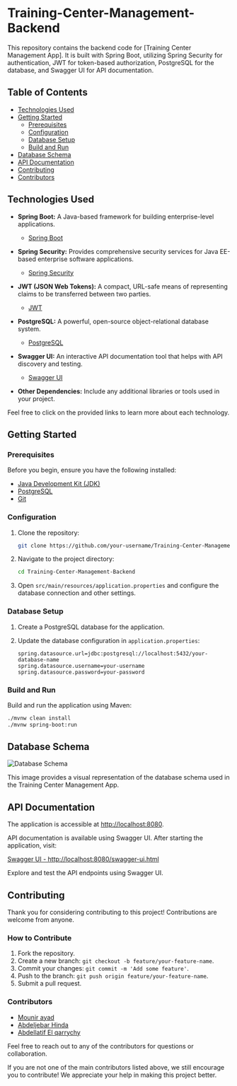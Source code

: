# Training-Center-Management-Backend

This repository contains the backend code for [Training Center Management App]. It is built with Spring Boot, utilizing Spring Security for authentication, JWT for token-based authorization, PostgreSQL for the database, and Swagger UI for API documentation.

## Table of Contents
- [Technologies Used](#technologies-used)
- [Getting Started](#getting-started)
  - [Prerequisites](#prerequisites)
  - [Configuration](#configuration)
  - [Database Setup](#database-setup)
  - [Build and Run](#build-and-run)
- [Database Schema](#database-schema)
- [API Documentation](#api-documentation)
- [Contributing](#contributing)
- [Contributors](#contributors)

## Technologies Used

- **Spring Boot:** A Java-based framework for building enterprise-level applications.
  - [Spring Boot](https://spring.io/projects/spring-boot)

- **Spring Security:** Provides comprehensive security services for Java EE-based enterprise software applications.
  - [Spring Security](https://spring.io/projects/spring-security)

- **JWT (JSON Web Tokens):** A compact, URL-safe means of representing claims to be transferred between two parties.
  - [JWT](https://jwt.io/)

- **PostgreSQL:** A powerful, open-source object-relational database system.
  - [PostgreSQL](https://www.postgresql.org/)

- **Swagger UI:** An interactive API documentation tool that helps with API discovery and testing.
  - [Swagger UI](https://swagger.io/tools/swagger-ui/)

- **Other Dependencies:** Include any additional libraries or tools used in your project.

Feel free to click on the provided links to learn more about each technology.

## Getting Started

### Prerequisites

Before you begin, ensure you have the following installed:

- [Java Development Kit (JDK)](https://www.oracle.com/java/technologies/javase-downloads.html)
- [PostgreSQL](https://www.postgresql.org/download/)
- [Git](https://git-scm.com/)

### Configuration

1. Clone the repository:

    ```bash
    git clone https://github.com/your-username/Training-Center-Management-Backend.git
    ```

2. Navigate to the project directory:

    ```bash
    cd Training-Center-Management-Backend
    ```

3. Open `src/main/resources/application.properties` and configure the database connection and other settings.

### Database Setup

1. Create a PostgreSQL database for the application.

2. Update the database configuration in `application.properties`:

    ```properties
    spring.datasource.url=jdbc:postgresql://localhost:5432/your-database-name
    spring.datasource.username=your-username
    spring.datasource.password=your-password
    ```

### Build and Run

Build and run the application using Maven:

```bash
./mvnw clean install
./mvnw spring-boot:run
```

## Database Schema

![Database Schema](src/main/resources/static/training_center.png)

This image provides a visual representation of the database schema used in the Training Center Management App.


## API Documentation

The application is accessible at [http://localhost:8080](http://localhost:8080).

API documentation is available using Swagger UI. After starting the application, visit:

[Swagger UI - http://localhost:8080/swagger-ui.html](http://localhost:8080/swagger-ui.html)

Explore and test the API endpoints using Swagger UI.



## Contributing

Thank you for considering contributing to this project! Contributions are welcome from anyone.

### How to Contribute

1. Fork the repository.
2. Create a new branch: `git checkout -b feature/your-feature-name`.
3. Commit your changes: `git commit -m 'Add some feature'`.
4. Push to the branch: `git push origin feature/your-feature-name`.
5. Submit a pull request.

### Contributors

- [Mounir ayad](https://github.com/ad-munir)
- [Abdeljebar Hinda](https://github.com/HINDA-Abdeljebar)
- [Abdellatif El qarrychy](https://github.com/abdellatif300)


Feel free to reach out to any of the contributors for questions or collaboration.

If you are not one of the main contributors listed above, we still encourage you to contribute! We appreciate your help in making this project better.
